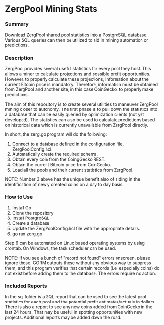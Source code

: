 # **ZergPool Mining Stats**

### **Summary**
Download ZergPool shared pool statistics into a PostgreSQL database. Various SQL queries can then be utilized
to aid in mining automation or predictions.

### **Description**
ZergPool provides several useful statistics for every pool they host. This allows a miner to calculate projections
and possible profit opportunities. However, to properly calculate these projections, information about the current
Bitcoin price is mandatory. Therefore, information must be obtained from ZergPool and another site, in this case
CoinGecko, to properly make predictions.

The aim of this repository is to create several utilities to maneuver ZergPool mining closer to autonomy. The
first phase is to pull down the statistics into a database that can be easily queried by optimization clients
(not yet developed). The statistics can also be used to calculate predictions based on historical data which is
currently unavailable from ZergPool directly.

In short, the zerg.go program will do the following:
1. Connect to a database defined in the configuration file, ZergPoolConfig.hcl.
2. Automatically create the required schema.
3. Obtain every coin from the CoingGecko REST.
4. Obtain the current Bitcoin price from CoinGecko.
5. Load all the pools and their current statistics from ZergPool.

NOTE: Number 3 above has the unique benefit also of aiding in the identification of newly created coins on a day
to day basis.

### **How to Use**

1. Install Go
2. Clone the repository
3. Install PostgreSQL
4. Create a database
5. Update the ZergPoolConfig.hcl file with the appropriate details.
6. go run zerg.go

Step 6 can be automated on Linux based operating systems by using crontab. On Windows, the task scheduler can 
be used.

NOTE: If you see a bunch of "record not found" errors onscreen, please ignore those. GORM outputs those without 
any obvious way to suppress them, and this program verifies that certain records (i.e. especially coins) do not
exist before adding them to the database. The errors require no action.

### **Included Reports**
In the sql folder is a SQL report that can be used to see the latest pool statistics for each pool and the potential
profit estimates/actuals in dollars. There is also a report to see any new coins added from CoinGecko in the last 24 hours. 
That may be useful in spotting opportunities with new projects. Additional reports may be added down the road.
